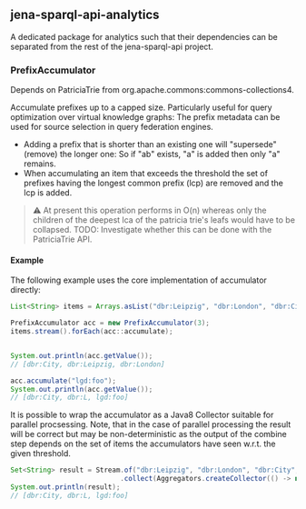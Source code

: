## jena-sparql-api-analytics

A dedicated package for analytics such that their dependencies can be separated from the rest of the jena-sparql-api project.


### PrefixAccumulator

Depends on PatriciaTrie from org.apache.commons:commons-collections4.

Accumulate prefixes up to a capped size.
Particularly useful for query optimization over virtual knowledge graphs: The prefix metadata can be used for source selection in query federation engines.

* Adding a prefix that is shorter than an existing one will "supersede" (remove) the longer one: So if "ab" exists, "a" is added then only "a" remains.
* When accumulating an item that exceeds the threshold the set of prefixes having the longest
common prefix (lcp) are removed and the lcp is added.

> :warning: At present this operation performs in O(n) whereas only the children of the deepest lca of the patricia trie's leafs would have to be collapsed. TODO: Investigate whether this can be done with the PatriciaTrie API.


#### Example
The following example uses the core implementation of accumulator directly:

```java
List<String> items = Arrays.asList("dbr:Leipzig", "dbr:London", "dbr:City");

PrefixAccumulator acc = new PrefixAccumulator(3);
items.stream().forEach(acc::accumulate);


System.out.println(acc.getValue());
// [dbr:City, dbr:Leipzig, dbr:London]

acc.accumulate("lgd:foo");
System.out.println(acc.getValue());
// [dbr:City, dbr:L, lgd:foo]

```

It is possible to wrap the accumulator as a Java8 Collector suitable for parallel procsessing.
Note, that in the case of parallel processing the result will be correct but may be non-deterministic as the output of the
combine step depends on the set of items the accumulators have seen w.r.t. the given threshold.

```java
Set<String> result = Stream.of("dbr:Leipzig", "dbr:London", "dbr:City", "lgd:foo")
                           .collect(Aggregators.createCollector(() -> new PrefixAccumulator(3)));
System.out.println(result);
// [dbr:City, dbr:L, lgd:foo]

```


